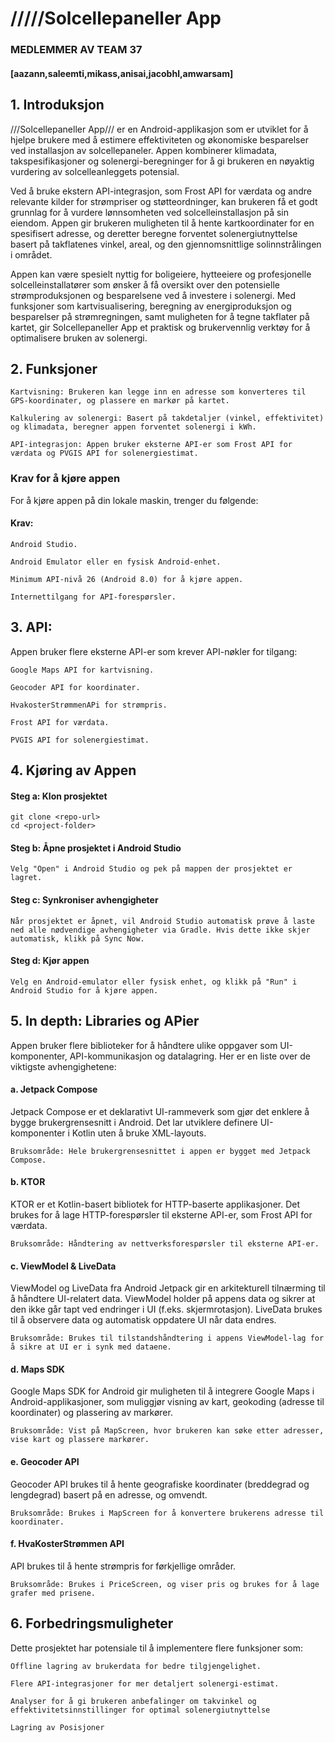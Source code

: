 # /////Solcellepaneller App 
### MEDLEMMER AV TEAM 37

#### [aazann,saleemti,mikass,anisai,jacobhl,amwarsam]
## 1. Introduksjon

///Solcellepaneller App/// er en Android-applikasjon som er utviklet for å hjelpe brukere med å estimere effektiviteten og økonomiske besparelser ved installasjon av solcellepaneler. Appen kombinerer klimadata, takspesifikasjoner og solenergi-beregninger for å gi brukeren en nøyaktig vurdering av solcelleanleggets potensial.

Ved å bruke ekstern API-integrasjon, som Frost API for værdata og andre relevante kilder for strømpriser og støtteordninger, kan brukeren få et godt grunnlag for å vurdere lønnsomheten ved solcelleinstallasjon på sin eiendom. Appen gir brukeren muligheten til å hente kartkoordinater for en spesifisert adresse, og deretter beregne forventet solenergiutnyttelse basert på takflatenes vinkel, areal, og den gjennomsnittlige solinnstrålingen i området.

Appen kan være spesielt nyttig for boligeiere, hytteeiere og profesjonelle solcelleinstallatører som ønsker å få oversikt over den potensielle strømproduksjonen og besparelsene ved å investere i solenergi. Med funksjoner som kartvisualisering, beregning av energiproduksjon og besparelser på strømregningen, samt muligheten for å tegne takflater på kartet, gir Solcellepaneller App et praktisk og brukervennlig verktøy for å optimalisere bruken av solenergi.
## 2. Funksjoner

    Kartvisning: Brukeren kan legge inn en adresse som konverteres til GPS-koordinater, og plassere en markør på kartet.

    Kalkulering av solenergi: Basert på takdetaljer (vinkel, effektivitet) og klimadata, beregner appen forventet solenergi i kWh.

    API-integrasjon: Appen bruker eksterne API-er som Frost API for værdata og PVGIS API for solenergiestimat.

###  Krav for å kjøre appen

  For å kjøre appen på din lokale maskin, trenger du følgende:
   #### Krav:

    Android Studio.

    Android Emulator eller en fysisk Android-enhet.

    Minimum API-nivå 26 (Android 8.0) for å kjøre appen.

    Internettilgang for API-forespørsler.

## 3. API:

Appen bruker flere eksterne API-er som krever API-nøkler for tilgang:

    Google Maps API for kartvisning.

    Geocoder API for koordinater.

    HvakosterStrømmenAPi for strømpris.

    Frost API for værdata.

    PVGIS API for solenergiestimat.

## 4. Kjøring av Appen
#### Steg a: Klon prosjektet
  ```
  git clone <repo-url>
  cd <project-folder>
```

#### Steg b: Åpne prosjektet i Android Studio

    Velg "Open" i Android Studio og pek på mappen der prosjektet er lagret.

#### Steg c: Synkroniser avhengigheter

    Når prosjektet er åpnet, vil Android Studio automatisk prøve å laste ned alle nødvendige avhengigheter via Gradle. Hvis dette ikke skjer automatisk, klikk på Sync Now.

#### Steg d: Kjør appen

    Velg en Android-emulator eller fysisk enhet, og klikk på "Run" i Android Studio for å kjøre appen.
## 5. In depth: Libraries og APier

Appen bruker flere biblioteker for å håndtere ulike oppgaver som UI-komponenter, API-kommunikasjon og datalagring. Her er en liste over de viktigste avhengighetene:
#### a. Jetpack Compose

Jetpack Compose er et deklarativt UI-rammeverk som gjør det enklere å bygge brukergrensesnitt i Android. Det lar utviklere definere UI-komponenter i Kotlin uten å bruke XML-layouts.

    Bruksområde: Hele brukergrensesnittet i appen er bygget med Jetpack Compose.

#### b. KTOR

KTOR er et Kotlin-basert bibliotek for HTTP-baserte applikasjoner. Det brukes for å lage HTTP-forespørsler til eksterne API-er, som Frost API for værdata.

    Bruksområde: Håndtering av nettverksforespørsler til eksterne API-er.

#### c. ViewModel & LiveData

ViewModel og LiveData fra Android Jetpack gir en arkitekturell tilnærming til å håndtere UI-relatert data. ViewModel holder på appens data og sikrer at den ikke går tapt ved endringer i UI (f.eks. skjermrotasjon). LiveData brukes til å observere data og automatisk oppdatere UI når data endres.

    Bruksområde: Brukes til tilstandshåndtering i appens ViewModel-lag for å sikre at UI er i synk med dataene.

#### d. Maps SDK

Google Maps SDK for Android gir muligheten til å integrere Google Maps i Android-applikasjoner, som muliggjør visning av kart, geokoding (adresse til koordinater) og plassering av markører.

    Bruksområde: Vist på MapScreen, hvor brukeren kan søke etter adresser, vise kart og plassere markører.

#### e. Geocoder API

Geocoder API brukes til å hente geografiske koordinater (breddegrad og lengdegrad) basert på en adresse, og omvendt.

    Bruksområde: Brukes i MapScreen for å konvertere brukerens adresse til koordinater.
#### f. HvaKosterStrømmen API

API brukes til å hente strømpris for førkjellige områder.

    Bruksområde: Brukes i PriceScreen, og viser pris og brukes for å lage grafer med prisene.
## 6. Forbedringsmuligheter

Dette prosjektet har potensiale til å implementere flere funksjoner som:

    Offline lagring av brukerdata for bedre tilgjengelighet.

    Flere API-integrasjoner for mer detaljert solenergi-estimat.

    Analyser for å gi brukeren anbefalinger om takvinkel og effektivitetsinnstillinger for optimal solenergiutnyttelse

    Lagring av Posisjoner 
    
